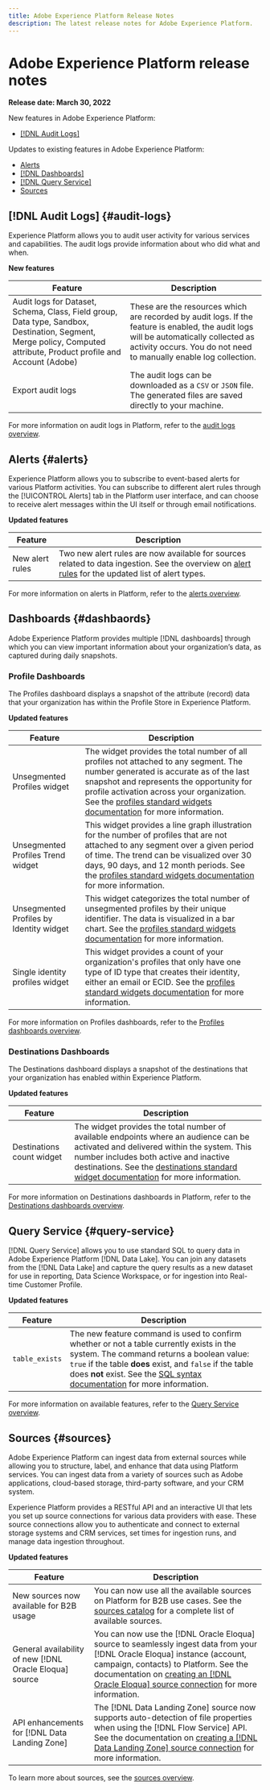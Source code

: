 ```yaml
---
title: Adobe Experience Platform Release Notes
description: The latest release notes for Adobe Experience Platform.
---
```

# Adobe Experience Platform release notes 

**Release date: March 30, 2022**

New features in Adobe Experience Platform:

- [[!DNL Audit Logs]](#audit-logs)

Updates to existing features in Adobe Experience Platform:

- [Alerts](#alerts)
- [[!DNL Dashboards]](#dashboards)
- [[!DNL Query Service]](#query-service)
- [Sources](#sources)

## [!DNL Audit Logs] {#audit-logs}

Experience Platform allows you to audit user activity for various services and capabilities. The audit logs provide information about who did what and when.

**New features**

| Feature | Description |
| --- | --- |
| Audit logs for Dataset, Schema, Class, Field group, Data type, Sandbox, Destination, Segment, Merge policy, Computed attribute, Product profile and Account (Adobe) | These are the resources which are recorded by audit logs. If the feature is enabled, the audit logs will be automatically collected as activity occurs. You do not need to manually enable log collection. |
| Export audit logs | The audit logs can be downloaded as a `CSV` or `JSON` file. The generated files are saved directly to your machine.  |

For more information on audit logs in Platform, refer to the [audit logs overview](../../landing/governance-privacy-security/audit-logs/overview.md).

## Alerts {#alerts}

Experience Platform allows you to subscribe to event-based alerts for various Platform activities. You can subscribe to different alert rules through the [!UICONTROL Alerts] tab in the Platform user interface, and can choose to receive alert messages within the UI itself or through email notifications.

**Updated features**

| Feature | Description |
| --- | --- |
| New alert rules | Two new alert rules are now available for sources related to data ingestion. See the overview on [alert rules](../../observability/alerts/rules.md) for the updated list of alert types. |

For more information on alerts in Platform, refer to the [alerts overview](../../observability/alerts/overview.md).

## Dashboards {#dashbaords}

Adobe Experience Platform provides multiple [!DNL dashboards] through which you can view important information about your organization’s data, as captured during daily snapshots.

### Profile Dashboards

The Profiles dashboard displays a snapshot of the attribute (record) data that your organization has within the Profile Store in Experience Platform. 

**Updated features**

| Feature | Description |
| --- | --- |
|   Unsegmented Profiles widget |  The widget provides the total number of all profiles not attached to any segment. The number generated is accurate as of the last snapshot and represents the opportunity for profile activation across your organization. See the [profiles standard widgets documentation](../../dashboards/guides/profiles.md#standard-widgets) for more information.   |
|   Unsegmented Profiles Trend widget |  This widget provides a line graph illustration for the number of profiles that are not attached to any segment over a given period of time. The trend can be visualized over 30 days, 90 days, and 12 month periods. See the [profiles standard widgets documentation](../../dashboards/guides/profiles.md#standard-widgets) for more information.   |
| Unsegmented Profiles by Identity widget |  This widget categorizes the total number of unsegmented profiles by their unique identifier. The data is visualized in a bar chart. See the [profiles standard widgets documentation](../../dashboards/guides/profiles.md#standard-widgets) for more information.   |
| Single identity profiles widget |  This widget provides a count of your organization's profiles that only have one type of ID type that creates their identity, either an email or ECID. See the [profiles standard widgets documentation](../../dashboards/guides/profiles.md#standard-widgets) for more information.  |

For more information on Profiles dashboards, refer to the [Profiles dashboards overview](../../dashboards/guides/profiles.md).

### Destinations Dashboards

The Destinations dashboard displays a snapshot of the destinations that your organization has enabled within Experience Platform. 

**Updated features**

| Feature | Description |
| --- | --- |
|   Destinations count widget  |  The widget provides the total number of available endpoints where an audience can be activated and delivered within the system. This number includes both active and inactive destinations. See the [destinations standard widget documentation](../../dashboards/guides/destinations.md#standard-widgets) for more information.  |

For more information on Destinations dashboards in Platform, refer to the [Destinations dashboards overview](../../dashboards/guides/destinations.md).

## Query Service {#query-service}

[!DNL Query Service] allows you to use standard SQL to query data in Adobe Experience Platform [!DNL Data Lake]. You can join any datasets from the [!DNL Data Lake] and capture the query results as a new dataset for use in reporting, Data Science Workspace, or for ingestion into Real-time Customer Profile.

**Updated features**

| Feature | Description |
| --- | --- |
|  `table_exists`   |  The new feature command is used to confirm whether or not a table currently exists in the system. The command returns a boolean value: `true` if the table **does** exist, and `false` if the table does **not** exist. See the [SQL syntax documentation](../../query-service/sql/syntax.md) for more information.   |

For more information on available features, refer to the [Query Service overview](../../query-service/home.md).

## Sources {#sources}

Adobe Experience Platform can ingest data from external sources while allowing you to structure, label, and enhance that data using Platform services. You can ingest data from a variety of sources such as Adobe applications, cloud-based storage, third-party software, and your CRM system.

Experience Platform provides a RESTful API and an interactive UI that lets you set up source connections for various data providers with ease. These source connections allow you to authenticate and connect to external storage systems and CRM services, set times for ingestion runs, and manage data ingestion throughout.

**Updated features**

| Feature | Description |
| --- | --- |
| New sources now available for B2B usage | You can now use all the available sources on Platform for B2B use cases. See the [sources catalog](../../sources/home.md) for a complete list of available sources. |
| General availability of new [!DNL Oracle Eloqua] source | You can now use the [!DNL Oracle Eloqua] source to seamlessly ingest data from your [!DNL Oracle Eloqua] instance (account, campaign, contacts) to Platform. See the documentation on [creating an [!DNL Oracle Eloqua] source connection](../../sources/connectors/oracle-eloqua.md) for more information. |
| API enhancements for [!DNL Data Landing Zone] | The [!DNL Data Landing Zone] source now supports auto-detection of file properties when using the [!DNL Flow Service] API. See the documentation on [creating a [!DNL Data Landing Zone] source connection](../../sources/tutorials/api/create/cloud-storage/data-landing-zone.md) for more information. |

To learn more about sources, see the [sources overview](../../sources/home.md).
